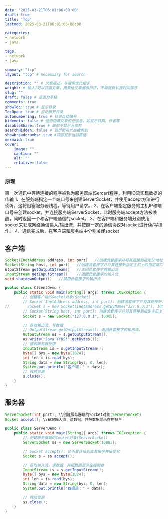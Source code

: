 ```yaml
---
date: '2025-03-21T06:01:06+08:00'
draft: true
title: 'Tcp'
lastmod: 2025-03-21T06:01:06+08:00

categories:
- network
- java

tags:
- network
- java

summary: "tcp"
layout: "tcp" # necessary for search

description: "" # 文章描述，与搜索优化相关
weight: # 输入1可以顶置文章，用来给文章展示排序，不填就默认按时间排序
slug: ""
draft: false # 是否为草稿
comments: true
showToc: true # 显示目录
TocOpen: true # 自动展开目录
autonumbering: true # 目录自动编号
hidemeta: false # 是否隐藏文章的元信息，如发布日期、作者等
disableShare: true # 底部不显示分享栏
searchHidden: false # 该页面可以被搜索到
showbreadcrumbs: true #顶部显示当前路径
mermaid: true
cover:
    image: ""
    caption: ""
    alt: ""
    relative: false
---
```

### 原理
第一次通讯中等待连接的程序被称为服务器端(Sercer)程序，利用IO流实现数据的传输
1、在服务端指定一个端口号来创建ServerSocket，并使用accept方法进行侦听，这将阻塞服务器线程，等待用户请求。
2、在客户端指定服务的主机IP和端口号来创建socket，并连接服务端ServerSocket，此时服务端accept方法被唤醒，同时返回一个和客户端通信的socket。
3、在客户端和服务端分别使用socket来获取网络通信输入/输出流，并按照一定的通信协议对socket进行读/写操作。
4、通信完成后，在客户端和服务端中分别关闭socket
## 客户端
```java
Socket(InetAddress address, int port)	//创建流套接字并将其连接到指定IP地址的指定端口号
Socket(String host, int port)	//创建流套接字并将其连接到指定主机上的指定端口号
utputStream getOutputStream()	//返回此套接字的输出流
InputStream getInputStream()	//返回此套接字的输入流
void shutdownOutput()	//禁用此套接字的输出流

public class ClientDemo {
    public static void main(String[] args) throws IOException {
        // 创建客户端的Socket对象(Socket)
        // Socket(InetAddress address, int port): 创建流套接字并将其连接到指定IP地址的指定端口号
//        Socket s = new Socket(InetAddress.getByName("127.0.0.1"), 10005);
        // Socket(String host, int port): 创建流套接字并将其连接到指定主机上的指定端口号。
        Socket s = new Socket("127.0.0.1", 10005);

        // 获取输出流，写数据
        // OutputStream getOutputStream(): 返回此套接字的输出流。
        OutputStream os = s.getOutputStream();
        os.write("Java YYDS!".getBytes());
        // 接收服务器反馈
        InputStream is = s.getInputStream();
        byte[] bys = new byte[1024];
        int len = is.read(bys);
        String data = new String(bys, 0, len);
        System.out.println("客户端：" + data); 
        // 释放资源
        s.close();
    }
}
```
## 服务器
```java
ServerSocket(int port); \\创建服务器端的Socket对象(ServerSocket)
Socket accept(); \\获取输入流，读数据，并把数据显示在控制台

public class ServerDemo {
    public static void main(String[] args) throws IOException {
        // 创建服务器端的Socket对象(ServerSocket)
        ServerSocket ss = new ServerSocket(10005);

        // Socket accept(): 侦听要连接到此套接字并接受它
        Socket s = ss.accept();

        // 获取输入流，读数据，并把数据显示在控制台
        InputStream is = s.getInputStream();
        byte[] bys = new byte[1024];
        int len = is.read(bys);
        String data = new String(bys, 0, len);
        System.out.println("数据是：" + data);

        // 释放资源
        ss.close();
    }
}

```